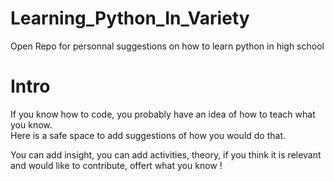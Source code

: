 # Learning_Python_In_Variety
Open Repo for personnal suggestions on how to learn python in high school

# Intro

If you know how to code, you probably have an idea of how to teach what you know. \
Here is a safe space to add suggestions of how you would do that.


You can add insight, you can add activities, theory, if you think it is relevant and would like to contribute, offert what you know !

